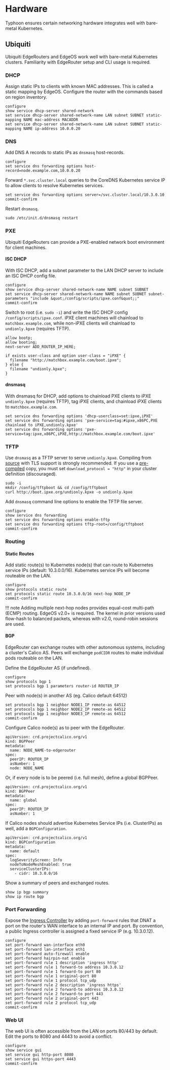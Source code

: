 # Hardware

Typhoon ensures certain networking hardware integrates well with bare-metal Kubernetes.

## Ubiquiti

Ubiquiti EdgeRouters and EdgeOS work well with bare-metal Kubernetes clusters. Familiarity with EdgeRouter setup and CLI usage is required.

### DHCP

Assign static IPs to clients with known MAC addresses. This is called a static mapping by EdgeOS. Configure the router with the commands based on region inventory.

```
configure
show service dhcp-server shared-network
set service dhcp-server shared-network-name LAN subnet SUBNET static-mapping NAME mac-address MACADDR
set service dhcp-server shared-network-name LAN subnet SUBNET static-mapping NAME ip-address 10.0.0.20
```

### DNS

Add DNS A records to static IPs as `dnsmasq` host-records.

```
configure
set service dns forwarding options host-record=node.example.com,10.0.0.20
```

Forward `*.svc.cluster.local` queries to the CoreDNS Kubernetes service IP to allow clients to resolve Kubernetes services.

```
set service dns forwarding options server=/svc.cluster.local/10.3.0.10
commit-confirm
```

Restart `dnsmasq`.

```
sudo /etc/init.d/dnsmasq restart
```

### PXE

Ubiquiti EdgeRouters can provide a PXE-enabled network boot environment for client machines.

#### ISC DHCP

With ISC DHCP, add a subnet parameter to the LAN DHCP server to include an ISC DHCP config file.

```
configure
show service dhcp-server shared-network-name NAME subnet SUBNET
set service dhcp-server shared-network-name NAME subnet SUBNET subnet-parameters "include &quot;/config/scripts/ipxe.conf&quot;;"
commit-confirm
```

Switch to root (i.e. `sudo -i`) and write the ISC DHCP config `/config/scripts/ipxe.conf`. iPXE client machines will chainload to `matchbox.example.com`, while non-iPXE clients will chainload to `undionly.kpxe` (requires TFTP).

```
allow bootp;
allow booting;
next-server ADD_ROUTER_IP_HERE;

if exists user-class and option user-class = "iPXE" {
  filename "http://matchbox.example.com/boot.ipxe";
} else {
  filename "undionly.kpxe";
}
```

#### dnsmasq

With dnsmasq for DHCP, add options to chainload PXE clients to iPXE `undionly.kpxe` (requires TFTP), tag iPXE clients, and chainload iPXE clients to `matchbox.example.com`.

```
set service dns forwarding options 'dhcp-userclass=set:ipxe,iPXE'
set service dns forwarding options 'pxe-service=tag:#ipxe,x86PC,PXE chainload to iPXE,undionly.kpxe'
set service dns forwarding options 'pxe-service=tag:ipxe,x86PC,iPXE,http://matchbox.example.com/boot.ipxe'
```   

### TFTP

Use `dnsmasq` as a TFTP server to serve `undionly.kpxe`. Compiling from [source](https://github.com/ipxe/ipxe) with TLS support is strongly recommended. If you use a [pre-compiled](http://boot.ipxe.org/undionly.kpxe) copy, you must set `download_protocol = "http"` in your cluster definition (discouraged).

```
sudo -i
mkdir /config/tftpboot && cd /config/tftpboot
curl http://boot.ipxe.org/undionly.kpxe -o undionly.kpxe
```

Add `dnsmasq` command line options to enable the TFTP file server.

```
configure
show service dns forwarding
set service dns forwarding options enable-tftp
set service dns forwarding options tftp-root=/config/tftpboot
commit-confirm
```

### Routing

#### Static Routes

Add static route(s) to Kubernetes node(s) that can route to Kubernetes service IPs (default: 10.3.0.0/16). Kubernetes service IPs will become routeable on the LAN.

```
configure
show protocols static route
set protocols static route 10.3.0.0/16 next-hop NODE_IP
commit-confirm
```

!!! note
    Adding multiple next-hop nodes provides equal-cost multi-path (ECMP) routing. EdgeOS v2.0+ is required. The kernel in prior versions used flow-hash to balanced packets, whereas with v2.0, round-robin sessions are used.

#### BGP

EdgeRouter can exchange routes with other autonomous systems, including a cluster's Calico AS. Peers will exchange `podCIDR` routes to make individual pods routeable on the LAN.

Define the EdgeRouter AS (if undefined).

```
configure
show protocols bgp 1
set protocols bgp 1 parameters router-id ROUTER_IP
```

Peer with node(s) in another AS (eg. Calico default 64512)

```
set protocols bgp 1 neighbor NODE1_IP remote-as 64512
set protocols bgp 1 neighbor NODE2_IP remote-as 64512
set protocols bgp 1 neighbor NODE3_IP remote-as 64512
commit-confirm
```

Configure Calico node(s) as to peer with the EdgeRouter.

```
apiVersion: crd.projectcalico.org/v1
kind: BGPPeer
metadata:
  name: NODE_NAME-to-edgerouter
spec:
  peerIP: ROUTER_IP
  asNumber: 1
  node: NODE_NAME
```

Or, if every node is to be peered (i.e. full mesh), define a global BGPPeer.

```
apiVersion: crd.projectcalico.org/v1
kind: BGPPeer
metadata:
  name: global
spec:
  peerIP: ROUTER_IP
  asNumber: 1
```

If Calico nodes should advertise Kubernetes Service IPs (i.e. ClusterIPs) as well, add a `BGPConfiguration`.

```
apiVersion: crd.projectcalico.org/v1
kind: BGPConfiguration
metadata:
  name: default
spec:
  logSeverityScreen: Info
  nodeToNodeMeshEnabled: true
  serviceClusterIPs:
    - cidr: 10.3.0.0/16
```

Show a summary of peers and exchanged routes.

```
show ip bgp summary
show ip route bgp
```

### Port Forwarding

Expose the [Ingress Controller](/addons/ingress.md#bare-metal) by adding `port-forward` rules that DNAT a port on the router's WAN interface to an internal IP and port. By convention, a public Ingress controller is assigned a fixed service IP (e.g. 10.3.0.12).

```
configure
set port-forward wan-interface eth0
set port-forward lan-interface eth1
set port-forward auto-firewall enable
set port-forward hairpin-nat enable
set port-forward rule 1 description 'ingress http'
set port-forward rule 1 forward-to address 10.3.0.12
set port-forward rule 1 forward-to port 80
set port-forward rule 1 original-port 80
set port-forward rule 1 protocol tcp_udp
set port-forward rule 2 description 'ingress https'
set port-forward rule 2 forward-to address 10.3.0.12
set port-forward rule 2 forward-to port 443
set port-forward rule 2 original-port 443
set port-forward rule 2 protocol tcp_udp
commit-confirm
```

### Web UI

The web UI is often accessible from the LAN on ports 80/443 by default. Edit the ports to 8080 and 4443 to avoid a conflict.

```
configure
show service gui
set service gui http-port 8080
set service gui https-port 4443
commit-confirm
```

